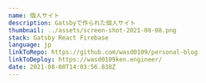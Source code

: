 ```yaml
---
name: 個人サイト
description: Gatsbyで作られた個人サイト
thumbnail: ../assets/screen-shot-2021-08-08.png
stack: Gatsby React Firebase
language: jp
linkToRepo: https://github.com/wasd0109/personal-blog
linkToDeploy: https://wasd0109ken.engineer/
date: 2021-08-08T14:03:56.838Z
---
```

